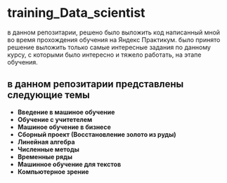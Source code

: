 # training_Data_scientist
в данном репозитарии, решено было выложить код написанный мной во время прохождения обучения на Яндекс Практикум. было принято решение выложить только самые интересные задания по данному курсу, с которыми было интересно и тяжело работать, на этапе обучения.
## в данном репозитарии представлены следующие темы

- **Введение в машиное обучение**
- **Обучение с учитетелем**
- **Машиное обучение в бизнесе**
- **Сборный проект (Восстановление золото из руды)**
- **Линейная алгебра**
- **Численные методы**
- **Временные ряды**
- **Машинное обучение для текстов**
- **Компьютерное зрение**
